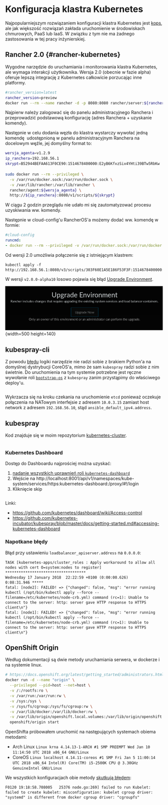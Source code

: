# Konfiguracja klastra Kubernetes

Najpopularniejszym rozwiązaniem konfiguracji klastra Kubernetes jest 
[kops](https://github.com/kubernetes/kops), ale jak większość rozwiązań zakłada
uruchomienie w środowiskach chmurowych, PaaS lub IaaS. W związku z tym nie ma
żadnego zastosowania w tej pracy inżynierskiej.

## Rancher 2.0 {#rancher-kubernetes}

Wygodne narzędzie do uruchamiania i monitorowania klastra Kubernetes, ale wymaga
interakcji użytkownika.
Wersja 2.0 (obecnie w fazie alpha) oferuje lepszą integrację z Kubernetes
całkowicie porzucając inne platformy.

```bash
#rancher_version=latest
rancher_version=preview
docker run --rm --name rancher -d -p 8080:8080 rancher/server:${rancher_version}
```

Najpierw należy zalogować się do panelu administracyjnego Ranchera i 
przeprowadzić podstawową konfigurację (adres Ranchera + uzyskanie komendy).

Następnie w celu dodania węzła do klastra wystarczy wywołać jedną komendę 
udostępnioną w panelu administracyjnym Ranchera na docelowym węźle, 
jej domyślny format to:
    
```bash
wersja_agenta=v1.2.9
ip_ranchera=192.168.56.1
skrypt=B52944BEFAA613F0CE90:1514678400000:E2yB6KfxzSix4YHti39BTw5RbKw

sudo docker run --rm --privileged \
  -v /var/run/docker.sock:/var/run/docker.sock \
  -v /var/lib/rancher:/var/lib/rancher \
  rancher/agent:${wersja_agenta} \
  http://${ip_ranchera}:8080/v1/scripts/${skrypt}
```

W ciągu 2 godzin przeglądu nie udało mi się zautomatyzować procesu uzyskiwania
ww. komendy.

Następnie w cloud-config'u RancherOS'a możemy dodać ww. komendę w formie:
```yaml
#cloud-config
runcmd:
- docker run --rm --privileged -v /var/run/docker.sock:/var/run/docker.sock -v /var/lib/rancher:/var/lib/rancher rancher/agent:v1.2.9 http://192.168.56.1:8080/v1/scripts/...
```

Od wersji 2.0 umożliwia połączenie się z istniejącym klastrem:

    kubectl apply -f http://192.168.56.1:8080/v3/scripts/303F60E1A5E186F53F3F:1514678400000:wstQFdHpOgHqKahoYdmsCXEWMW4.yaml


W wersji `v2.0.0-alpha10` losowo pojawia się błąd
[Upgrade Environment](https://github.com/rancher/rancher/issues/10396).

![Błąd pt. Upgrade Environment](assets/rancher2.0-error.png){width=500 height=140}


## kubespray-cli

Z powodu [błędu](https://github.com/kubespray/kubespray-cli/issues/120)
logiki narzędzie nie radzi sobie z brakiem Python'a na domyślnej dystrybucji 
CoreOS'a, mimo że sam `kubespray` radzi sobie z nim świetnie.
Do uruchomienia na tym systemie potrzebne jest ręczne wywołanie roli 
[`bootstrap-os`](https://github.com/kubernetes-incubator/kubespray/blob/master/roles/bootstrap-os/tasks/main.yml)
z `kubespray` zanim przystąpimy do właściwego deploy'u.

```{.bash include=ipxe-boot/bin/kubernetes-kubespray-cli.sh}
```

Wykrzacza się na kroku czekania na uruchomienie `etcd` ponieważ oczekuje 
połączenia na NATowym interfejsie z adresem `10.0.3.15` zamiast host network
z adresem `192.168.56.10`, stąd `ansible_default_ipv4.address`.



## kubespray

Kod znajduje się w moim repozytorium
[kubernetes-cluster](https://github.com/nazarewk/kubernetes-cluster).

```{.bash include=kubernetes-cluster/bin/setup-cluster}
```


### Kubernetes Dashboard
Dostęp do Dashboardu najprościej można uzyskać:

1. [nadanie wszystkich uprawnień roli `kubernetes-dashboard`](https://github.com/kubernetes/dashboard/wiki/Access-control#admin-privileges)
2. Wejście na http://localhost:8001/api/v1/namespaces/kube-system/services/https:kubernetes-dashboard:/proxy/#!/login
3. Kliknięcie skip

```{.bash include=kubernetes-cluster/bin/dashboard}
```

Linki:

- https://github.com/kubernetes/dashboard/wiki/Access-control
- https://github.com/kubernetes-incubator/kubespray/blob/master/docs/getting-started.md#accessing-kubernetes-dashboard


### Napotkane błędy

Błąd przy ustawieniu `loadbalancer_apiserver.address` na `0.0.0.0`:
```
TASK [kubernetes-apps/cluster_roles : Apply workaround to allow all nodes with cert O=system:nodes to register] ************************************
Wednesday 17 January 2018  22:22:59 +0100 (0:00:00.626)       0:08:31.946 *****
fatal: [node2]: FAILED! => {"changed": false, "msg": "error running kubectl (/opt/bin/kubectl apply --force --filename=/etc/kubernetes/node-crb.yml) command (rc=1): Unable to connect to the server: http: server gave HTTP response to HTTPS client\n"}
fatal: [node1]: FAILED! => {"changed": false, "msg": "error running kubectl (/opt/bin/kubectl apply --force --filename=/etc/kubernetes/node-crb.yml) command (rc=1): Unable to connect to the server: http: server gave HTTP response to HTTPS client\n"}
```

## OpenShift Origin

Według dokumentacji są dwie metody uruchamiania serwera, w dockerze
i na systemie linux.

```bash
# https://docs.openshift.org/latest/getting_started/administrators.html#installation-methods
docker run -d --name "origin" \
  --privileged --pid=host --net=host \
  -v /:/rootfs:ro \
  -v /var/run:/var/run:rw \
  -v /sys:/sys \
  -v /sys/fs/cgroup:/sys/fs/cgroup:rw \
  -v /var/lib/docker:/var/lib/docker:rw \
  -v /var/lib/origin/openshift.local.volumes:/var/lib/origin/openshift.local.volumes:rslave \
  openshift/origin start
```

OpenShifta próbowałem uruchomić na następujących systemach obiema metodami:

- Arch Linux `Linux krna 4.14.13-1-ARCH #1 SMP PREEMPT Wed Jan 10 11:14:50 UTC 2018 x86_64 GNU/Linux`
- CoreOS `Linux localhost 4.14.11-coreos #1 SMP Fri Jan 5 11:00:14 UTC 2018 x86_64 Intel(R) Core(TM) i5-2500K CPU @ 3.30GHz GenuineIntel GNU/Linux`

We wszystkich konfiguracjach obie metody
[skutkują błędem](https://github.com/openshift/origin/issues/14766):

```
F0120 19:18:58.708005   25376 node.go:269] failed to run Kubelet: failed to create kubelet: misconfiguration: kubelet cgroup driver: "systemd" is different from docker cgroup driver: "cgroupfs"
```
